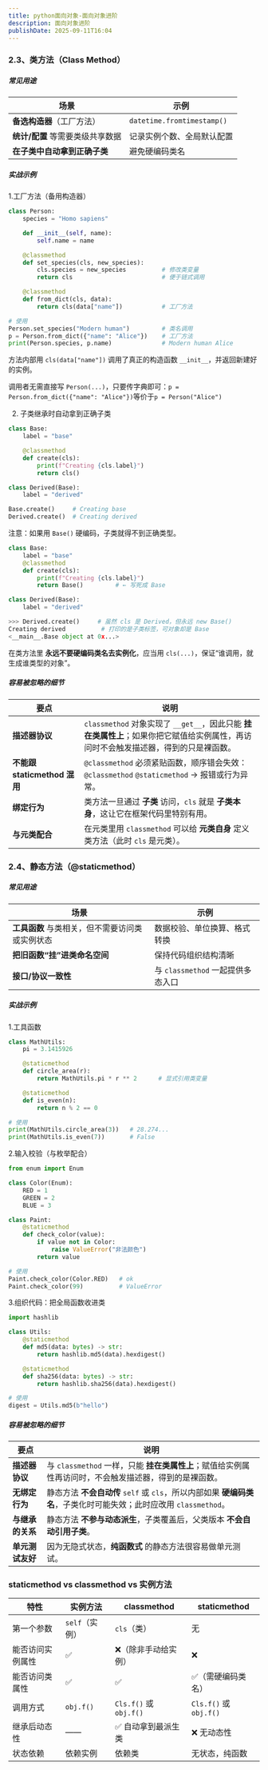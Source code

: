 ```yaml
---
title: python面向对象-面向对象进阶
description: 面向对象进阶
publishDate: 2025-09-11T16:04
---
```

### 2.3、类方法（Class Method）

##### 常见用途

| 场景                  | 示例                         |
| ------------------- | -------------------------- |
| **备选构造器**（工厂方法）     | `datetime.fromtimestamp()` |
| **统计/配置** 等需要类级共享数据 | 记录实例个数、全局默认配置              |
| **在子类中自动拿到正确子类**    | 避免硬编码类名                    |

##### 实战示例

1.工厂方法（备用构造器）

```python
class Person:
    species = "Homo sapiens"

    def __init__(self, name):
        self.name = name

    @classmethod
    def set_species(cls, new_species):
        cls.species = new_species          # 修改类变量
        return cls                         # 便于链式调用

    @classmethod
    def from_dict(cls, data):
        return cls(data["name"])           # 工厂方法

# 使用
Person.set_species("Modern human")         # 类名调用
p = Person.from_dict({"name": "Alice"})    # 工厂方法
print(Person.species, p.name)              # Modern human Alice
```

方法内部用 `cls(data["name"])` 调用了真正的构造函数 `__init__`，并返回新建好的实例。

调用者无需直接写 `Person(...)`，只要传字典即可：`p = Person.from_dict({"name": "Alice"})`等价于`p = Person("Alice")`

2. 子类继承时自动拿到正确子类

```python
class Base:
    label = "base"

    @classmethod
    def create(cls):
        print(f"Creating {cls.label}")
        return cls()

class Derived(Base):
    label = "derived"

Base.create()     # Creating base
Derived.create()  # Creating derived
```

注意：如果用 `Base()` 硬编码，子类就得不到正确类型。

```python
class Base:
    label = "base"
    @classmethod
    def create(cls):
        print(f"Creating {cls.label}")
        return Base()         # ← 写死成 Base

class Derived(Base):
    label = "derived"

>>> Derived.create()     # 虽然 cls 是 Derived，但永远 new Base()
Creating derived          # 打印的是子类标签，可对象却是 Base
<__main__.Base object at 0x...>
```

在类方法里 **永远不要硬编码类名去实例化**，应当用 `cls(...)`，保证“谁调用，就生成谁类型的对象”。

##### 容易被忽略的细节

| 要点                      | 说明                                                                               |
| ----------------------- | -------------------------------------------------------------------------------- |
| **描述器协议**               | `classmethod` 对象实现了 `__get__`，因此只能 **挂在类属性上**；如果你把它赋值给实例属性，再访问时不会触发描述器，得到的只是裸函数。 |
| **不能跟 staticmethod 混用** | `@classmethod` 必须紧贴函数，顺序错会失效：<br>`@classmethod` `@staticmethod` → 报错或行为异常。       |
| **绑定行为**                | 类方法一旦通过 **子类** 访问，`cls` 就是 **子类本身**，这让它在框架代码里特别有用。                               |
| **与元类配合**               | 在元类里用 `classmethod` 可以给 **元类自身** 定义类方法（此时 `cls` 是元类）。                            |

### 2.4、静态方法（@staticmethod）

##### 常见用途

| 场景                         | 示例                       |
| -------------------------- | ------------------------ |
| **工具函数** 与类相关，但不需要访问类或实例状态 | 数据校验、单位换算、格式转换           |
| **把旧函数“挂”进类命名空间**          | 保持代码组织结构清晰               |
| **接口/协议一致性**               | 与 `classmethod` 一起提供多态入口 |

##### 实战示例

1.工具函数

```python
class MathUtils:
    pi = 3.1415926

    @staticmethod
    def circle_area(r):
        return MathUtils.pi * r ** 2      # 显式引用类变量

    @staticmethod
    def is_even(n):
        return n % 2 == 0

# 使用
print(MathUtils.circle_area(3))   # 28.274...
print(MathUtils.is_even(7))       # False
```

2.输入校验（与枚举配合）

```python
from enum import Enum

class Color(Enum):
    RED = 1
    GREEN = 2
    BLUE = 3

class Paint:
    @staticmethod
    def check_color(value):
        if value not in Color:
            raise ValueError("非法颜色")
        return value

# 使用
Paint.check_color(Color.RED)   # ok
Paint.check_color(99)          # ValueError
```

3.组织代码：把全局函数收进类

```python
import hashlib

class Utils:
    @staticmethod
    def md5(data: bytes) -> str:
        return hashlib.md5(data).hexdigest()

    @staticmethod
    def sha256(data: bytes) -> str:
        return hashlib.sha256(data).hexdigest()

# 使用
digest = Utils.md5(b"hello")
```
##### 容易被忽略的细节

| 要点         | 说明                                                                           |
| ---------- | ---------------------------------------------------------------------------- |
| **描述器协议**  | 与 `classmethod` 一样，只能 **挂在类属性上**；赋值给实例属性再访问时，不会触发描述器，得到的是裸函数。                |
| **无绑定行为**  | 静态方法 **不会自动传** `self` 或 `cls`，所以内部如果 **硬编码类名**，子类化时可能失效；此时应改用 `classmethod`。 |
| **与继承的关系** | 静态方法 **不参与动态派生**，子类覆盖后，父类版本 **不会自动引用子类**。                                    |
| **单元测试友好** | 因为无隐式状态，**纯函数式** 的静态方法很容易做单元测试。                                              |

### staticmethod vs classmethod vs 实例方法

| 特性       | 实例方法       | classmethod           | staticmethod          |
| -------- | ---------- | --------------------- | --------------------- |
| 第一个参数    | `self`（实例） | `cls`（类）              | 无                     |
| 能否访问实例属性 | ✅          | ❌（除非手动给实例）            | ❌                     |
| 能否访问类属性  | ✅          | ✅                     | ✅（需硬编码类名）             |
| 调用方式     | `obj.f()`  | `Cls.f()` 或 `obj.f()` | `Cls.f()` 或 `obj.f()` |
| 继承后动态性   | ——         | ✅ 自动拿到最派生类            | ❌ 无动态性                |
| 状态依赖     | 依赖实例       | 依赖类                   | 无状态，纯函数               |


